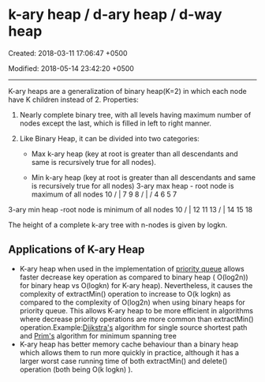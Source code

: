 # k-ary heap / d-ary heap / d-way heap

Created: 2018-03-11 17:06:47 +0500

Modified: 2018-05-14 23:42:20 +0500

---

K-ary heaps are a generalization of binary heap(K=2) in which each node have K children instead of 2.
Properties:

1. Nearly complete binary tree, with all levels having maximum number of nodes except the last, which is filled in left to right manner.

2. Like Binary Heap, it can be divided into two categories:

   - Max k-ary heap (key at root is greater than all descendants and same is recursively true for all nodes).

   - Min k-ary heap (key at root is greater than all descendants and same is recursively true for all nodes)
3-ary max heap - root node is maximum
of all nodes
10
/ |
7 9 8
/ |  /
4 6 5 7

3-ary min heap -root node is minimum
of all nodes
10
/ |
12 11 13
/ |
14 15 18

The height of a complete k-ary tree with n-nodes is given by logkn.

## Applications of K-ary Heap

- K-ary heap when used in the implementation of [priority queue](http://geeksquiz.com/priority-queue-set-1-introduction/) allows faster decrease key operation as compared to binary heap ( O(log2n)) for binary heap vs O(logkn) for K-ary heap). Nevertheless, it causes the complexity of extractMin() operation to increase to O(k logkn) as compared to the complexity of O(log2n) when using binary heaps for priority queue. This allows K-ary heap to be more efficient in algorithms where decrease priority operations are more common than extractMin() operation.Example:[Dijkstra's](https://www.geeksforgeeks.org/greedy-algorithms-set-6-dijkstras-shortest-path-algorithm/) algorithm for single source shortest path and [Prim's](https://www.geeksforgeeks.org/greedy-algorithms-set-5-prims-minimum-spanning-tree-mst-2/) algorithm for minimum spanning tree
- K-ary heap has better memory cache behaviour than a binary heap which allows them to run more quickly in practice, although it has a larger worst case running time of both extractMin() and delete() operation (both being O(k logkn) ).
